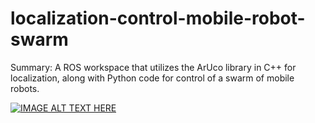 # localization-control-mobile-robot-swarm
Summary: A ROS workspace that utilizes the ArUco library in C++ for localization, along with Python code for control of a swarm of mobile robots.

[![IMAGE ALT TEXT HERE](https://img.youtube.com/vi/yhc8r4Ml8Wc/0.jpg)](https://www.youtube.com/watch?v=yhc8r4Ml8Wc)
